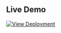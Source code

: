 ## Live Demo
[![View Deployment](https://img.shields.io/badge/Live-Demo-blue)](https://assignment-dashboard121.vercel.app/)
